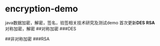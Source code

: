 # encryption-demo
java数据加密，解密，签名，验签相关技术研究及测试demo
首次更新**DES** **RSA**对称加密，解密
##对称加密
###DES

##非对称加密
###RSA
